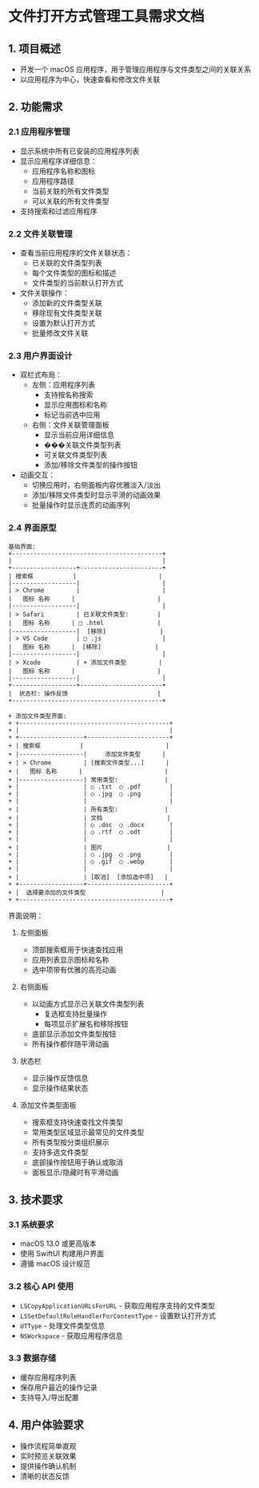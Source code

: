 # 文件打开方式管理工具需求文档

## 1. 项目概述
- 开发一个 macOS 应用程序，用于管理应用程序与文件类型之间的关联关系
- 以应用程序为中心，快速查看和修改文件关联

## 2. 功能需求

### 2.1 应用程序管理
- 显示系统中所有已安装的应用程序列表
- 显示应用程序详细信息：
  - 应用程序名称和图标
  - 应用程序路径
  - 当前关联的所有文件类型
  - 可以关联的所有文件类型
- 支持搜索和过滤应用程序

### 2.2 文件关联管理
- 查看当前应用程序的文件关联状态：
  - 已关联的文件类型列表
  - 每个文件类型的图标和描述
  - 文件类型的当前默认打开方式
- 文件关联操作：
  - 添加新的文件类型关联
  - 移除现有文件类型关联
  - 设置为默认打开方式
  - 批量修改文件关联

### 2.3 用户界面设计
- 双栏式布局：
  - 左侧：应用程序列表
    - 支持按名称搜索
    - 显示应用图标和名称
    - 标记当前选中应用
  - 右侧：文件关联管理面板
    - 显示当前应用详细信息
    - ���关联文件类型列表
    - 可关联文件类型列表
    - 添加/移除文件类型的操作按钮
- 动画交互：
  - 切换应用时，右侧面板内容优雅淡入/淡出
  - 添加/移除文件类型时显示平滑的动画效果
  - 批量操作时显示连贯的动画序列

### 2.4 界面原型
```
基础界面:
+------------------------------------------+
|                                          |
+------------------+-----------------------+
| 搜索框           |                       |
|------------------|                       |
| > Chrome         |                       |
|   图标 名称      |                       |
|------------------|                       |
| > Safari         | 已关联文件类型:        |
|   图标 名称      | □ .html               |
|------------------|  [移除]               |
| > VS Code        | □ .js                 |
|   图标 名称      |  [移除]               |
|------------------|                       |
| > Xcode          | + 添加文件类型         |
|   图标 名称      |                       |
|------------------|                       |
+------------------+-----------------------+
|  状态栏: 操作反馈                         |
+------------------------------------------+

+ 添加文件类型界面:
+ +------------------------------------------+
+ |                                          |
+ +------------------+-----------------------+
+ | 搜索框           |                       |
+ |------------------|     添加文件类型      |
+ | > Chrome         | [搜索文件类型...]      |
+ |   图标 名称      |                       |
+ |------------------| 常用类型:             |
+ |                  | ○ .txt  ○ .pdf        |
+ |                  | ○ .jpg  ○ .png        |
+ |                  |                       |
+ |                  | 所有类型:             |
+ |                  | 文档                  |
+ |                  | ○ .doc  ○ .docx       |
+ |                  | ○ .rtf  ○ .odt        |
+ |                  |                       |
+ |                  | 图片                  |
+ |                  | ○ .jpg  ○ .png        |
+ |                  | ○ .gif  ○ .webp       |
+ |                  |                       |
+ |                  | [取消]  [添加选中项]   |
+ +------------------+-----------------------+
+ |  选择要添加的文件类型                     |
+ +------------------------------------------+
  ```

  界面说明：
  1. 左侧面板
     - 顶部搜索框用于快速查找应用
     - 应用列表显示图标和名称
     - 选中项带有优雅的高亮动画

  2. 右侧面板
     - 以动画方式显示已关联文件类型列表
       - 复选框支持批量操作
       - 每项显示扩展名和移除按钮
     - 底部显示添加文件类型按钮
     - 所有操作都伴随平滑动画

  3. 状态栏
     - 显示操作反馈信息
     - 显示操作结果状态

  4. 添加文件类型面板
     - 搜索框支持快速查找文件类型
     - 常用类型区域显示最常见的文件类型
     - 所有类型按分类组织展示
     - 支持多选文件类型
     - 底部操作按钮用于确认或取消
     - 面板显示/隐藏时有平滑动画

## 3. 技术要求

### 3.1 系统要求
- macOS 13.0 或更高版本
- 使用 SwiftUI 构建用户界面
- 遵循 macOS 设计规范

### 3.2 核心 API 使用
- `LSCopyApplicationURLsForURL` - 获取应用程序支持的文件类型
- `LSSetDefaultRoleHandlerForContentType` - 设置默认打开方式
- `UTType` - 处理文件类型信息
- `NSWorkspace` - 获取应用程序信息

### 3.3 数据存储
- 缓存应用程序列表
- 保存用户最近的操作记录
- 支持导入/导出配置

## 4. 用户体验要求
- 操作流程简单直观
- 实时预览关联效果
- 提供操作确认机制
- 清晰的状态反馈
